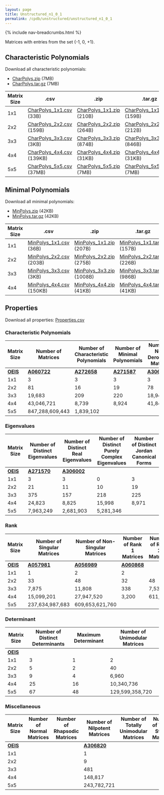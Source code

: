 ```yaml
---
layout: page
title: Unstructured_n1_0_1
permalink: /cpdb/unstructured/unstructured_n1_0_1
---
```


{% include nav-breadcrumbs.html %}

Matrices with entries from the set {-1, 0, +1}.

## Characteristic Polynomials

Download all characteristic polynomials:
- <a href="http://cpdb.bohemianmatrices.com/Unstructured/Unstructured_n1_0_1/Data/CharPolys.zip">CharPolys.zip</a> (7MB)
- <a href="http://cpdb.bohemianmatrices.com/Unstructured/Unstructured_n1_0_1/Data/CharPolys.tar.gz">CharPolys.tar.gz</a> (7MB)

| Matrix Size | .csv | .zip | .tar.gz |
| --- | --- | --- | --- |
| 1x1 | <a href="http://cpdb.bohemianmatrices.com/Unstructured/Unstructured_n1_0_1/Data/CharPolys_1x1.csv">CharPolys_1x1.csv</a> (33B)| <a href="http://cpdb.bohemianmatrices.com/Unstructured/Unstructured_n1_0_1/Data/CharPolys_1x1.zip">CharPolys_1x1.zip</a> (210B)| <a href="http://cpdb.bohemianmatrices.com/Unstructured/Unstructured_n1_0_1/Data/CharPolys_1x1.tar.gz">CharPolys_1x1.tar.gz</a> (159B) |
| 2x2 | <a href="http://cpdb.bohemianmatrices.com/Unstructured/Unstructured_n1_0_1/Data/CharPolys_2x2.csv">CharPolys_2x2.csv</a> (159B)| <a href="http://cpdb.bohemianmatrices.com/Unstructured/Unstructured_n1_0_1/Data/CharPolys_2x2.zip">CharPolys_2x2.zip</a> (264B)| <a href="http://cpdb.bohemianmatrices.com/Unstructured/Unstructured_n1_0_1/Data/CharPolys_2x2.tar.gz">CharPolys_2x2.tar.gz</a> (212B) |
| 3x3 | <a href="http://cpdb.bohemianmatrices.com/Unstructured/Unstructured_n1_0_1/Data/CharPolys_3x3.csv">CharPolys_3x3.csv</a> (3KB)| <a href="http://cpdb.bohemianmatrices.com/Unstructured/Unstructured_n1_0_1/Data/CharPolys_3x3.zip">CharPolys_3x3.zip</a> (874B)| <a href="http://cpdb.bohemianmatrices.com/Unstructured/Unstructured_n1_0_1/Data/CharPolys_3x3.tar.gz">CharPolys_3x3.tar.gz</a> (846B) |
| 4x4 | <a href="http://cpdb.bohemianmatrices.com/Unstructured/Unstructured_n1_0_1/Data/CharPolys_4x4.csv">CharPolys_4x4.csv</a> (139KB)| <a href="http://cpdb.bohemianmatrices.com/Unstructured/Unstructured_n1_0_1/Data/CharPolys_4x4.zip">CharPolys_4x4.zip</a> (31KB)| <a href="http://cpdb.bohemianmatrices.com/Unstructured/Unstructured_n1_0_1/Data/CharPolys_4x4.tar.gz">CharPolys_4x4.tar.gz</a> (31KB) |
| 5x5 | <a href="http://cpdb.bohemianmatrices.com/Unstructured/Unstructured_n1_0_1/Data/CharPolys_5x5.csv">CharPolys_5x5.csv</a> (37MB)| <a href="http://cpdb.bohemianmatrices.com/Unstructured/Unstructured_n1_0_1/Data/CharPolys_5x5.zip">CharPolys_5x5.zip</a> (7MB)| <a href="http://cpdb.bohemianmatrices.com/Unstructured/Unstructured_n1_0_1/Data/CharPolys_5x5.tar.gz">CharPolys_5x5.tar.gz</a> (7MB) |

## Minimal Polynomials

Download all minimal polynomials:
- <a href="http://cpdb.bohemianmatrices.com/Unstructured/Unstructured_n1_0_1/Data/MinPolys.zip">MinPolys.zip</a> (42KB)
- <a href="http://cpdb.bohemianmatrices.com/Unstructured/Unstructured_n1_0_1/Data/MinPolys.tar.gz">MinPolys.tar.gz</a> (42KB)

| Matrix Size | .csv | .zip | .tar.gz |
| --- | --- | --- | --- |
| 1x1 | <a href="http://cpdb.bohemianmatrices.com/Unstructured/Unstructured_n1_0_1/Data/MinPolys_1x1.csv">MinPolys_1x1.csv</a> (36B)| <a href="http://cpdb.bohemianmatrices.com/Unstructured/Unstructured_n1_0_1/Data/MinPolys_1x1.zip">MinPolys_1x1.zip</a> (207B)| <a href="http://cpdb.bohemianmatrices.com/Unstructured/Unstructured_n1_0_1/Data/MinPolys_1x1.tar.gz">MinPolys_1x1.tar.gz</a> (157B) |
| 2x2 | <a href="http://cpdb.bohemianmatrices.com/Unstructured/Unstructured_n1_0_1/Data/MinPolys_2x2.csv">MinPolys_2x2.csv</a> (203B)| <a href="http://cpdb.bohemianmatrices.com/Unstructured/Unstructured_n1_0_1/Data/MinPolys_2x2.zip">MinPolys_2x2.zip</a> (275B)| <a href="http://cpdb.bohemianmatrices.com/Unstructured/Unstructured_n1_0_1/Data/MinPolys_2x2.tar.gz">MinPolys_2x2.tar.gz</a> (226B) |
| 3x3 | <a href="http://cpdb.bohemianmatrices.com/Unstructured/Unstructured_n1_0_1/Data/MinPolys_3x3.csv">MinPolys_3x3.csv</a> (3KB)| <a href="http://cpdb.bohemianmatrices.com/Unstructured/Unstructured_n1_0_1/Data/MinPolys_3x3.zip">MinPolys_3x3.zip</a> (1008B)| <a href="http://cpdb.bohemianmatrices.com/Unstructured/Unstructured_n1_0_1/Data/MinPolys_3x3.tar.gz">MinPolys_3x3.tar.gz</a> (986B) |
| 4x4 | <a href="http://cpdb.bohemianmatrices.com/Unstructured/Unstructured_n1_0_1/Data/MinPolys_4x4.csv">MinPolys_4x4.csv</a> (150KB)| <a href="http://cpdb.bohemianmatrices.com/Unstructured/Unstructured_n1_0_1/Data/MinPolys_4x4.zip">MinPolys_4x4.zip</a> (41KB)| <a href="http://cpdb.bohemianmatrices.com/Unstructured/Unstructured_n1_0_1/Data/MinPolys_4x4.tar.gz">MinPolys_4x4.tar.gz</a> (41KB) |



## Properties

Download all properties: <a href="http://cpdb.bohemianmatrices.com/Unstructured/Unstructured_n1_0_1/Properties.csv">Properties.csv</a>

### Characteristic Polynomials

| Matrix Size | Number of Matrices | Number of Characteristic Polynomials | Number of Minimal Polynomials | Number of Non-Derogatory Matrices | Maximum Characteristic Height |
| --- | --- | --- | --- | --- | --- |
| [__OEIS__](https://oeis.org/) | [__A060722__](https://oeis.org/A060722) | [__A272658__](https://oeis.org/A272658) | [__A271587__](https://oeis.org/A271587) | [__A306817__](https://oeis.org/A306817) | |
| 1x1 | 3 | 3 | 3 | 3 | 1 |
| 2x2 | 81 | 16 | 19 | 78 | 2 |
| 3x3 | 19,683 | 209 | 220 | 18,942 | 6 |
| 4x4 | 43,046,721 | 8,739 | 8,924 | 41,840,168 | 16 |
| 5x5 | 847,288,609,443 | 1,839,102 | | | 80 |

### Eigenvalues

| Matrix Size | Number of Distinct Eigenvalues | Number of Distinct Real Eigenvalues | Number of Distinct Purely Complex Eigenvalues | Number of Distinct Jordan Canonical Forms |
| --- | --- | --- | --- | --- |
| [__OEIS__](https://oeis.org/) | [__A271570__](https://oeis.org/A271570) | [__A306002__](https://oeis.org/A306002) | | |
| 1x1 | 3 | 3 | 0 | 3 |
| 2x2 | 21 | 11 | 10 | 19 |
| 3x3 | 375 | 157 | 218 | 225 |
| 4x4 | 24,823 | 8,825 | 15,998 | 8,971 |
| 5x5 | 7,963,249 | 2,681,903 | 5,281,346 | |

### Rank

| Matrix Size | Number of Singular Matrices | Number of Non-Singular Matrices | Number of Rank 1 Matrices | Number of Rank 2 Matrices | Number of Rank 3 Matrices | Number of Rank 4 Matrices | Number of Rank 5 Matrices |
| --- | --- | --- | --- | --- | --- | --- | --- |
| [__OEIS__](https://oeis.org/) | [__A057981__](https://oeis.org/A057981) | [__A056989__](https://oeis.org/A056989) | [__A060868__](https://oeis.org/A060868) | | | | |
| 1x1 | 1 | 2 | 2 | | | | |
| 2x2 | 33 | 48 | 32 | 48 | | | |
| 3x3 | 7,875 | 11,808 | 338 | 7,536 | 11,808 | | |
| 4x4 | 15,099,201 | 27,947,520 | 3,200 | 611,520 | 14,484,480 | 27,947,520 | |
| 5x5 | 237,634,987,683 | 609,653,621,760 | | | | | |

### Determinant

| Matrix Size | Number of Distinct Determinants | Maximum Determinant | Number of Unimodular Matrices |
| --- | --- | --- | --- |
| [__OEIS__](https://oeis.org/) | | | |
| 1x1 | 3 | 1 | 2 |
| 2x2 | 5 | 2 | 40 |
| 3x3 | 9 | 4 | 6,960 |
| 4x4 | 25 | 16 | 10,340,736 |
| 5x5 | 67 | 48 | 129,599,358,720 |

### Miscellaneous

| Matrix Size | Number of Normal Matrices | Number of Rhapsodic Matrices | Number of Nilpotent Matrices | Number of Totally Unimodular Matrices | Number of Type I Stable Matrices | Number of Type II Stable Matrices |
| --- | --- | --- | --- | --- | --- | --- |
| [__OEIS__](https://oeis.org/) | | | [__A306820__](https://oeis.org/A306820) | | | |
| 1x1 | | | 1 | | | |
| 2x2 | | | 9 | | | |
| 3x3 | | | 481 | | | |
| 4x4 | | | 148,817 | | | |
| 5x5 | | | 243,782,721 | | | |
